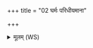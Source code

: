 +++
title = "02 घर्मः परिधीयमाना"

+++
<details><summary>मूलम् (WS)</summary>

घर्मः परिधीयमाना वैश्वानरः पर्याहिता विषं प्रयस्यन्ती तक्मा प्रयस्ता ।  
मूलबर्हणी पर्याक्रीयमाणा क्षितिः पर्याकृता ॥ २ ॥
</details>